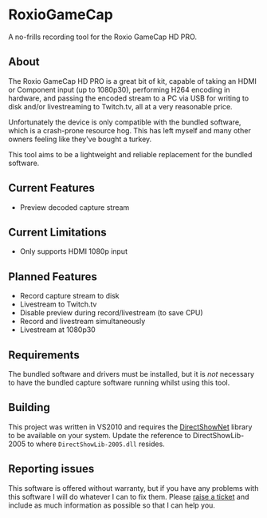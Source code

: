 RoxioGameCap
============

A no-frills recording tool for the Roxio GameCap HD PRO.

About
-----

The Roxio GameCap HD PRO is a great bit of kit, capable of taking an HDMI or Component input (up to 1080p30), performing H264 encoding in hardware, and passing the encoded stream to a PC via USB for writing to disk and/or livestreaming to Twitch.tv, all at a very reasonable price.

Unfortunately the device is only compatible with the bundled software, which is a crash-prone resource hog. This has left myself and many other owners feeling like they've bought a turkey.

This tool aims to be a lightweight and reliable replacement for the bundled software.

Current Features
----------------

- Preview decoded capture stream

Current Limitations
-------------------

- Only supports HDMI 1080p input

Planned Features
----------------

- Record capture stream to disk
- Livestream to Twitch.tv
- Disable preview during record/livestream (to save CPU)
- Record and livestream simultaneously
- Livestream at 1080p30

Requirements
------------

The bundled software and drivers must be installed, but it is *not* necessary to have the bundled capture software running whilst using this tool.

Building
--------

This project was written in VS2010 and requires the [DirectShowNet](http://directshownet.sourceforge.net/) library to be available on your system. Update the reference to DirectShowLib-2005 to where `DirectShowLib-2005.dll` resides.

Reporting issues
----------------

This software is offered without warranty, but if you have any problems with this software I will do whatever I can to fix them. Please [raise a ticket](https://github.com/warrenseymour/RoxioGameCap/issues) and include as much information as possible so that I can help you.
